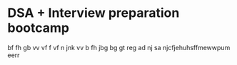 # DSA + Interview preparation bootcamp
bf
fh  gb
vv
vf f
vf
n  jnk
vv
 b 
fh
jbg
bg
gt
reg 
ad
nj
sa
njcfjehuhsffmewwpum eerr

